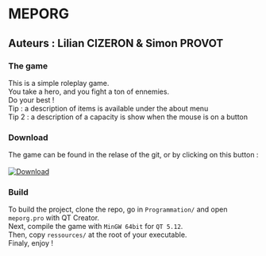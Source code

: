 # MEPORG
## Auteurs : Lilian CIZERON & Simon PROVOT
### The game

This is a simple roleplay game.<br>
You take a hero, and you fight a ton of ennemies.<br>
Do your best !<br>
Tip : a description of items is available under the about menu<br>
Tip 2 : a description of a capacity is show when the mouse is on a button

### Download
The game can be found in the relase of the git, or by clicking on this button :<br><br>
[![Download](https://img.shields.io/github/v/release/lilianc2000/Meporg?color=green)](https://github.com/Lilianc2000/Meporg/releases/tag/v1.01)

### Build

To build the project, clone the repo, go in `Programmation/` and open `meporg.pro` with QT Creator.<br>
Next, compile the game with `MinGW 64bit` for `QT 5.12`.<br>
Then, copy `ressources/` at the root of your executable.<br>
Finaly, enjoy !